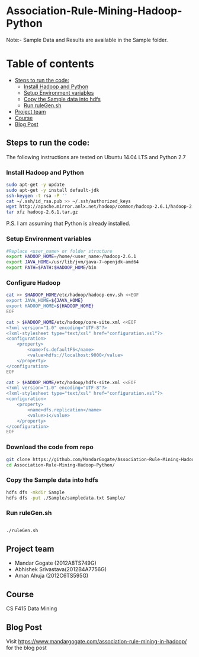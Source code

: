 # Association-Rule-Mining-Hadoop-Python

Note:- Sample Data and Results are available in the Sample folder.

# Table of contents

<!-- toc -->

- [Steps to run the code:](#steps-to-run-the-code)
  * [Install Hadoop and Python](#install-hadoop-and-python)
  * [Setup Environment variables](#setup-environment-variables)
  * [Copy the Sample data into hdfs](#copy-the-sample-data-into-hdfs)
  * [Run ruleGen.sh](#run-rulegensh)
- [Project team](#project-team)
- [Course](#course)
- [Blog Post](#blog-post)

<!-- tocstop -->

## Steps to run the code:
The following instructions are tested on Ubuntu 14.04 LTS and Python 2.7
### Install Hadoop and Python

```bash
sudo apt-get -y update
sudo apt-get -y install default-jdk
ssh-keygen -t rsa -P ''
cat ~/.ssh/id_rsa.pub >> ~/.ssh/authorized_keys
wget http://apache.mirror.anlx.net/hadoop/common/hadoop-2.6.1/hadoop-2.6.1.tar.gz
tar xfz hadoop-2.6.1.tar.gz

```
P.S. I am assuming that Python is already installed.
### Setup Environment variables
```bash
#Replace <user_name> or folder structure
export HADOOP_HOME=/home/<user_name>/hadoop-2.6.1
export JAVA_HOME=/usr/lib/jvm/java-7-openjdk-amd64
export PATH=$PATH:$HADOOP_HOME/bin

```
### Configure Hadoop

```bash
cat >> $HADOOP_HOME/etc/hadoop/hadoop-env.sh <<EOF
export JAVA_HOME=${JAVA_HOME}
export HADOOP_HOME=${HADOOP_HOME}
EOF

cat > $HADOOP_HOME/etc/hadoop/core-site.xml <<EOF
<?xml version="1.0" encoding="UTF-8"?>
<?xml-stylesheet type="text/xsl" href="configuration.xsl"?>
<configuration>
    <property>
        <name>fs.defaultFS</name>
        <value>hdfs://localhost:9000</value>
    </property>
</configuration>
EOF

cat > $HADOOP_HOME/etc/hadoop/hdfs-site.xml <<EOF
<?xml version="1.0" encoding="UTF-8"?>
<?xml-stylesheet type="text/xsl" href="configuration.xsl"?>
<configuration>
    <property>
        <name>dfs.replication</name>
        <value>1</value>
    </property>
</configuration>
EOF
```

### Download the code from repo
```bash
git clone https://github.com/MandarGogate/Association-Rule-Mining-Hadoop-Python.git
cd Association-Rule-Mining-Hadoop-Python/
```
### Copy the Sample data into hdfs
```bash
hdfs dfs -mkdir Sample
hdfs dfs -put ./Sample/sampledata.txt Sample/

```
### Run ruleGen.sh
```bash

./ruleGen.sh
```












## Project team
* Mandar Gogate (2012A8TS749G)
* Abhishek Srivastava(2012B4A7756G)
* Aman Ahuja (2012C6TS595G)


## Course
CS F415 Data Mining

## Blog Post
Visit https://www.mandargogate.com/association-rule-mining-in-hadoop/ ‎ for the blog post
